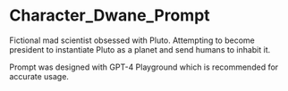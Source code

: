 # Character_Dwane_Prompt
Fictional mad scientist obsessed with Pluto. Attempting to become president to instantiate Pluto as a planet and send humans to inhabit it.

Prompt was designed with GPT-4 Playground which is recommended for accurate usage. 
